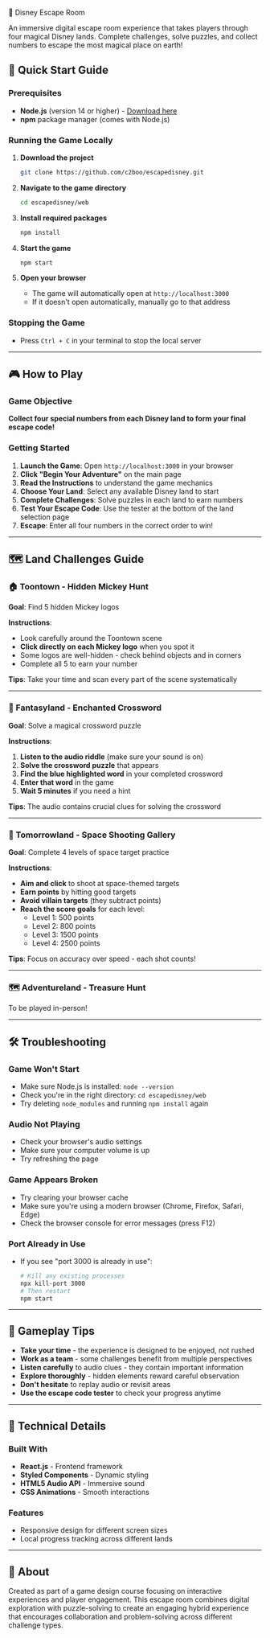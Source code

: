 🏰 Disney Escape Room

An immersive digital escape room experience that takes players through four magical Disney lands. Complete challenges, solve puzzles, and collect numbers to escape the most magical place on earth!

## 🚀 Quick Start Guide

### Prerequisites
- **Node.js** (version 14 or higher) - [Download here](https://nodejs.org/)
- **npm** package manager (comes with Node.js)

### Running the Game Locally

1. **Download the project**
   ```bash
   git clone https://github.com/c2boo/escapedisney.git
   ```

2. **Navigate to the game directory**
   ```bash
   cd escapedisney/web
   ```

3. **Install required packages**
   ```bash
   npm install
   ```

4. **Start the game**
   ```bash
   npm start
   ```

5. **Open your browser**
   - The game will automatically open at `http://localhost:3000`
   - If it doesn't open automatically, manually go to that address

### Stopping the Game
- Press `Ctrl + C` in your terminal to stop the local server

---

## 🎮 How to Play

### Game Objective
**Collect four special numbers from each Disney land to form your final escape code!**

### Getting Started
1. **Launch the Game**: Open `http://localhost:3000` in your browser
2. **Click "Begin Your Adventure"** on the main page
3. **Read the Instructions** to understand the game mechanics
4. **Choose Your Land**: Select any available Disney land to start
5. **Complete Challenges**: Solve puzzles in each land to earn numbers
6. **Test Your Escape Code**: Use the tester at the bottom of the land selection page
7. **Escape**: Enter all four numbers in the correct order to win!

---

## 🗺️ Land Challenges Guide

### 🏠 Toontown - Hidden Mickey Hunt
**Goal**: Find 5 hidden Mickey logos

**Instructions**:
- Look carefully around the Toontown scene
- **Click directly on each Mickey logo** when you spot it
- Some logos are well-hidden - check behind objects and in corners
- Complete all 5 to earn your number

**Tips**: Take your time and scan every part of the scene systematically

---

### 🏰 Fantasyland - Enchanted Crossword
**Goal**: Solve a magical crossword puzzle

**Instructions**:
1. **Listen to the audio riddle** (make sure your sound is on)
2. **Solve the crossword puzzle** that appears
3. **Find the blue highlighted word** in your completed crossword
4. **Enter that word** in the game
5. **Wait 5 minutes** if you need a hint

**Tips**: The audio contains crucial clues for solving the crossword

---

### 🚀 Tomorrowland - Space Shooting Gallery
**Goal**: Complete 4 levels of space target practice

**Instructions**:
- **Aim and click** to shoot at space-themed targets
- **Earn points** by hitting good targets
- **Avoid villain targets** (they subtract points)
- **Reach the score goals** for each level:
  - Level 1: 500 points
  - Level 2: 800 points  
  - Level 3: 1500 points
  - Level 4: 2500 points

**Tips**: Focus on accuracy over speed - each shot counts!

---

### 🗺️ Adventureland - Treasure Hunt
To be played in-person!

---

## 🛠️ Troubleshooting

### Game Won't Start
- Make sure Node.js is installed: `node --version`
- Check you're in the right directory: `cd escapedisney/web`
- Try deleting `node_modules` and running `npm install` again

### Audio Not Playing
- Check your browser's audio settings
- Make sure your computer volume is up
- Try refreshing the page

### Game Appears Broken
- Try clearing your browser cache
- Make sure you're using a modern browser (Chrome, Firefox, Safari, Edge)
- Check the browser console for error messages (press F12)

### Port Already in Use
- If you see "port 3000 is already in use":
  ```bash
  # Kill any existing processes
  npx kill-port 3000
  # Then restart
  npm start
  ```

---

## 🎯 Gameplay Tips

- **Take your time** - the experience is designed to be enjoyed, not rushed
- **Work as a team** - some challenges benefit from multiple perspectives  
- **Listen carefully** to audio clues - they contain important information
- **Explore thoroughly** - hidden elements reward careful observation
- **Don't hesitate** to replay audio or revisit areas
- **Use the escape code tester** to check your progress anytime

---

## 🎨 Technical Details

### Built With
- **React.js** - Frontend framework
- **Styled Components** - Dynamic styling
- **HTML5 Audio API** - Immersive sound
- **CSS Animations** - Smooth interactions

### Features
- Responsive design for different screen sizes
- Local progress tracking across different lands


---

## 🎪 About

Created as part of a game design course focusing on interactive experiences and player engagement. This escape room combines digital exploration with puzzle-solving to create an engaging hybrid experience that encourages collaboration and problem-solving across different challenge types.
